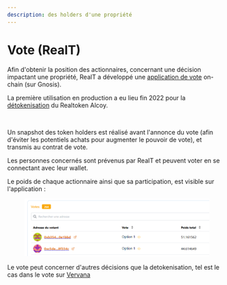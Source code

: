 ```yaml
---
description: des holders d'une propriété
---
```


# Vote (RealT)

Afin d'obtenir la position des actionnaires, concernant une décision impactant une propriété, RealT a développé une [application de vote](https://vote.realtoken.network/assets) on-chain (sur Gnosis).

La première utilisation en production a eu lieu fin 2022 pour la [détokenisation](../site-realt/detokenisation-dune-propriete.md) du Realtoken Alcoy.

<figure><img src="../.gitbook/assets/image (31).png" alt=""><figcaption></figcaption></figure>

Un snapshot des token holders est réalisé avant l'annonce du vote (afin d'éviter les potentiels achats pour augmenter le pouvoir de vote), et transmis au contrat de vote.

Les personnes concernés sont prévenus par RealT et peuvent voter en se connectant avec leur wallet.

Le poids de chaque actionnaire ainsi que sa participation, est visible sur l'application :&#x20;

<figure><img src="../.gitbook/assets/image (3).png" alt=""><figcaption></figcaption></figure>

Le vote peut concerner d'autres décisions que la detokenisation, tel est le cas dans le vote sur [Vervana ](https://vote.realtoken.network/assets/100609/vote/1)
